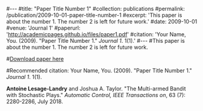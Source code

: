 #---
#title: "Paper Title Number 1"
#collection: publications
#permalink: /publication/2009-10-01-paper-title-number-1
#excerpt: 'This paper is about the number 1. The number 2 is left for future work.'
#date: 2009-10-01
#venue: 'Journal 1'
#paperurl: 'http://academicpages.github.io/files/paper1.pdf'
#citation: 'Your Name, You. (2009). &quot;Paper Title Number 1.&quot; <i>Journal 1</i>. 1(1).'
#---
#This paper is about the number 1. The number 2 is left for future work.

#[Download paper here](http://academicpages.github.io/files/paper1.pdf)

#Recommended citation: Your Name, You. (2009). "Paper Title Number 1." <i>Journal 1</i>. 1(1).

<b>Antoine Lesage-Landry</b> and Joshua A. Taylor. "The Multi-armed Bandit with Stochastic Plays." <i>Automatic Control, IEEE Transactions on</i>, 63 (7): 2280-2286, July 2018.
